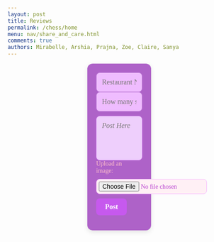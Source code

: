 ```yaml
---
layout: post
title: Reviews
permalink: /chess/home
menu: nav/share_and_care.html
comments: true
authors: Mirabelle, Arshia, Prajna, Zoe, Claire, Sanya
---
```

<div class="main">
    <div class="content">
        <div class="form-container">
            <form id="channelForm">
                <div class="form-inputs">
                    <!-- Changed label -->
                    <input type="text" id="title" name="title" placeholder="Restaurant Name" required>
                </div>
                <div class="form-inputs">
                    <!-- Changed to text box for stars -->
                    <input type="text" id="stars" name="stars" placeholder="How many stars?" required>
                </div>
                <textarea id="textArea" name="textArea" placeholder="Post Here" required></textarea>
                <!-- Added image upload -->
                <div class="form-inputs">
                    <label for="imageUpload" style="margin-right: 10px; color: pink; font-family: 'Comic Sans MS', cursive;">Upload an image:</label>
                    <input type="file" id="imageUpload" name="imageUpload" accept="image/*">
                </div>
                <button type="submit">Post</button>
            </form>
        </div>
        <div id="culinaryposts"></div>
    <div>
</div>

<style>
    
    .main {
        display: flex;
    }
    .content {
        display: flex;
        flex-direction: column;
        align-items: center;
        justify-content: center;
        width: 100%;
    }

    /* Form Styling */
    .form-container {
        padding: 20px;
        background-color:rgb(174, 98, 200); /* Deep purple background */
        border-radius: 12px;
        width: calc(100% - 400px);
        box-shadow: 0 4px 12px rgba(0, 0, 0, 0.1);
        font-family: 'Comic Sans MS', cursive; /* Fun font */
    }

    .form-inputs {
        display: flex;
        flex-direction: column; /* Stacked layout */
        gap: 10px;
        align-items: flex-start;
    }

    #title, #stars {
        width: 100%;
        padding: 12px;
        border-radius: 8px;
        border: 1px solid rgb(195, 132, 219); /* Soft purple border */
        font-size: 16px;
        font-family: 'Comic Sans MS', cursive;
        background-color:rgb(239, 188, 255); /* Light purple field */
        color:rgb(139, 53, 165); /* Deep purple text */
    }

    #textArea {
        width: 100%;
        padding: 12px;
        border-radius: 8px;
        border: 1px solid rgb(231, 163, 253);
        font-size: 16px;
        font-family: 'Comic Sans MS', cursive;
        background-color:rgb(238, 207, 252);
        color:rgb(154, 71, 209);
        margin-top: 10px;
        resize: none;
        height: 100px;
        font-style: italic; /* Italicized text */
    }

    #imageUpload {
        padding: 5px;
        border-radius: 8px;
        border: 1px solid rgb(246, 182, 255);
        font-size: 14px;
        font-family: 'Comic Sans MS', cursive;
        background-color: #fff0f5;
        color:rgb(186, 71, 209);
    }

    button[type="submit"] {
        align-self: flex-start;
        padding: 10px 20px;
        background-color:rgb(198, 89, 238); /* Bright Purple button */
        color: white;
        border: none;
        border-radius: 8px;
        font-size: 16px;
        font-weight: bold;
        font-family: 'Comic Sans MS', cursive;
        cursor: pointer;
        margin-top: 10px;
        transition: background-color 0.2s ease;
    }

    button[type="submit"]:hover {
        background-color:rgb(136, 51, 160); /* Deeper purple on hover */
    }

    /* Channels Container */
    #culinaryposts {
        display: flex;
        flex-wrap: wrap;
        justify-content: center;
        gap: 20px;
        padding-top: 20px;
    }

    /* Post Cards Styling */
    .card {
        width: calc(50% - 20px);
        min-width: 300px;
        padding: 20px;
        background-color:rgb(247, 170, 255);
        box-shadow: 0 4px 8px rgba(0, 0, 0, 0.1);
        border-radius: 8px;
        text-align: left;
        font-family: 'Comic Sans MS', cursive;
    }

    .card-title {
        font-size: 1.2em;
        font-weight: bold;
        color:rgb(150, 50, 170);
    }

    .card-description {
        color:rgb(153, 63, 180);
        font-size: 1em;
        margin-top: 10px;
    }
    fieldset,
label {
  margin: 0;
  padding: 0;
}

body {
  margin: 20px;
}

h1 {
  font-size: 1.5em;
  margin: 10px;
}

.rating {
  border: none;
  float: left;
}

.rating>input {
  display: none;
}

.rating>label:before {
  margin: 5px;
  font-size: 1.25em;
  font-family: FontAwesome;
  display: inline-block;
  content: "★";
}

.rating>.half:before {
  content: "★";
  position: absolute;
}

.rating>label {
  color: #ddd;
  float: right;
}

.rating>input:checked~label,

/* show gold star when clicked */

.rating:not(:checked)>label:hover,

/* hover current star */

.rating:not(:checked)>label:hover~label {
  color: #ff0000;
}


/* hover previous stars in list */

.rating>input:checked+label:hover,

/* hover current star when changing rating */

.rating>input:checked~label:hover,
.rating>label:hover~input:checked~label,

/* lighten current selection */

.rating>input:checked~label:hover~label {
  color:rgb(255, 255, 255);
}
</style>

<script type="module">
    import { pythonURI, fetchOptions } from '../assets/js/api/config.js';
    const container = document.getElementById("culinaryposts");

    async function fetchUser() {
        const response = await fetch(`${pythonURI}/api/user`, fetchOptions);
        const user = await response.json();
        console.log(user);
        return user;
    }

    const user = fetchUser();

    async function fetchChannels() {
        try {
            const groupName = 'Culinary Posts';
            const responseData = {
                group_name: groupName,
            };
            // add filter to get only messages from this channel
            const response = await fetch(`${pythonURI}/api/channels/filter`, {
                ...fetchOptions,
                method: 'POST',
                headers: {
                    'Content-Type': 'application/json'
                },
                body: JSON.stringify(responseData)
            });

            if (!response.ok) {
                throw new Error('Failed to fetch channels: ' + response.statusText);
            }
            const channels = await response.json();
            container.innerHTML = "";

            channels.forEach(channel => {
                const card = document.createElement("div");
                card.classList.add("card");

                const title = document.createElement("h3");
                title.classList.add("card-title");
                title.textContent = channel.name;

                const description = document.createElement("p");
                description.classList.add("card-description");
                description.textContent = channel.attributes["content"];

                card.appendChild(title);
                card.appendChild(description);

                container.appendChild(card);
            });
        } catch (error) {
            console.error('Error fetching channels:', error);
        }
    }

    document.getElementById('channelForm').addEventListener('submit', async function(event) {
        event.preventDefault();

        const title = document.getElementById('title').value;
        const content = document.getElementById('textArea').value;
        const group_id = 13;

        const channelData = {
            name: title,
            group_id: group_id,
            attributes: {"content": content}
        };

        try {
            const response = await fetch(`${pythonURI}/api/channel`, {
                ...fetchOptions,
                method: 'POST',
                headers: {
                    'Content-Type': 'application/json'
                },
                body: JSON.stringify(channelData)
            });

            if (!response.ok) {
                throw new Error('Failed to add channel: ' + response.statusText);
            }

            fetchChannels();
            document.getElementById('channelForm').reset();
        } catch (error) {
            console.error('Error adding channel:', error);
            alert('Error adding channel: ' + error.message);
        }
    });

    fetchChannels();
</script>


